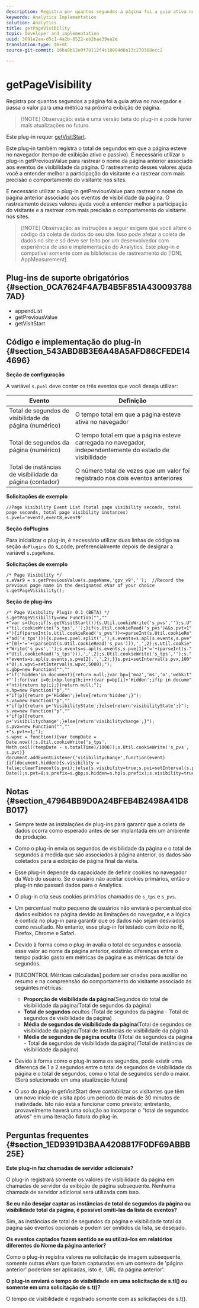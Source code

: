 ```yaml
---
description: Registra por quantos segundos a página foi a guia ativa no navegador e passa o valor para uma métrica na próxima exibição de página.
keywords: Analytics Implementation
solution: Analytics
title: getPageVisibility
topic: Developer and implementation
uuid: 3891e2aa-d5c1-4a2b-8522-eb2bae39ea2e
translation-type: tm+mt
source-git-commit: 16ba0b12e0f70112f4c10804d0a13c278388ecc2

---
```



# getPageVisibility

Registra por quantos segundos a página foi a guia ativa no navegador e passa o valor para uma métrica na próxima exibição de página.

> [!NOTE] Observação: está é uma versão beta do plug-in e pode haver mais atualizações no futuro.

Este plug-in requer [getVisitStart](/help/implement/js-implementation/plugins/getvisitstart.md).

Este plug-in também registra o total de segundos em que a página esteve no navegador (tempo de exibição ativo e passivo). É necessário utilizar o plug-in getPreviousValue para rastrear o nome da página anterior associado aos eventos de visibilidade da página. O rastreamento desses valores ajuda você a entender melhor a participação do visitante e a rastrear com mais precisão o comportamento do visitante nos sites.

É necessário utilizar o plug-in getPreviousValue para rastrear o nome da página anterior associado aos eventos de visibilidade da página. O rastreamento desses valores ajuda você a entender melhor a participação do visitante e a rastrear com mais precisão o comportamento do visitante nos sites.

> [!NOTE] Observação: as instruções a seguir exigem que você altere o código da coleta de dados do seu site. Isso pode afetar a coleta de dados no site e só deve ser feito por um desenvolvedor com experiência de uso e implementação do Analytics. Este plug-in é compatível somente com as bibliotecas de rastreamento do [!DNL AppMeasurement].

## Plug-ins de suporte obrigatórios {#section_0CA7624F4A7B4B5F851A4300937887AD}

* appendList
* getPreviousValue
* getVisitStart

## Código e implementação do plug-in {#section_543ABD8B3E6A48A5AFD86CFEDE144696}

**Seção de configuração**

A variável `s.pvel` deve conter os três eventos que você deseja utilizar:

| Evento | Definição |
|---|---|
| Total de segundos de visibilidade da página (numérico) | O tempo total em que a página esteve ativa no navegador |
| Total de segundos da página (numérico) | O tempo total em que a página esteve carregada no navegador, independentemente do estado de visibilidade |
| Total de instâncias de visibilidade da página (contador) | O número total de vezes que um valor foi registrado nos dois eventos anteriores |

**Solicitações de exemplo**

```
//Page Visibility Event List (total page visibility seconds, total page seconds, total page visibility instances) 
s.pvel='event7,event8,event9' 
```

**Seção doPlugins**

Para inicializar o plug-in, é necessário utilizar duas linhas de código na seção `doPlugins` do s_code, preferencialmente depois de designar a variável `s.pageName`.

**Solicitações de exemplo**

```
/* Page Visibility */ 
s.eVar9 = s.getPreviousValue(s.pageName,'gpv_v9','');  //Record the previous page name in the designated eVar of your choice 
s.getPageVisibility(); 
```

**Seção de plug-ins**

```
/* Page Visibility Plugin 0.1 (BETA) */ 
s.getPageVisibility=new Function("","" 
+"var s=this;if(s.getVisitStart()){s.Util.cookieWrite('s_pvs','');s.U" 
+"til.cookieWrite('s_tps','');}if(s.Util.cookieRead('s_pvs')&&s.pvt<1" 
+"){if(parseInt(s.Util.cookieRead('s_pvs'))<=parseInt(s.Util.cookieRe" 
+"ad('s_tps'))){s.pve=s.pvel.split(',');s.events=s.apl(s.events,s.pve" 
+"[0]+'='+(parseInt(s.Util.cookieRead('s_pvs'))),',',2);s.Util.cookie" 
+"Write('s_pvs','');s.events=s.apl(s.events,s.pve[1]+'='+(parseInt(s." 
+"Util.cookieRead('s_tps'))),',',2);s.Util.cookieWrite('s_tps','');s." 
+"events=s.apl(s.events,s.pve[2],',',2);}}s.pvi=setInterval(s.pvx,100" 
+"0);s.wpvi=setInterval(s.wpvc,5000);"); 
s.gbp=new Function("","" 
+"if('hidden'in document){return null;}var bp=['moz','ms','o','webkit" 
+"'];for(var i=0;i<bp.length;i++){var p=bp[i]+'Hidden';if(p in docume" 
+"nt){return bp[i];}}return null;"); 
s.hp=new Function("p","" 
+"if(p){return p+'Hidden';}else{return'hidden';}"); 
s.vs=new Function("p","" 
+"if(p){return p+'VisibilityState';}else{return'visibilityState';}"); 
s.ve=new Function("p","" 
+"if(p){return p+'visibilitychange';}else{return'visibilitychange';}"); 
s.pvx=new Function("","" 
+"s.pvt+=1;"); 
s.wpvc = function(){var tempDate = Date.now();s.Util.cookieWrite('s_tps', 
Math.ceil((tempDate - s.totalTime)/1000));s.Util.cookieWrite('s_pvs', s.pvt)} 
document.addEventListener('visibilitychange',function(event){if(document.hidden){s.visibility = false;clearTimeout(s.pvi);}else{s.visibility=true;s.pvi=setInterval(s.pvx,1000);}});s.totalTime=new Date();s.pvt=0;s.prefix=s.gbp;s.hidden=s.hp(s.prefix);s.visibility=true;s.visibilityState=s.vs(s.prefix);s.visibilityEvent=s.ve(s.prefix); 
```

## Notas {#section_47964BB9D0A24BFEB4B2498A41D8B017}

* Sempre teste as instalações de plug-ins para garantir que a coleta de dados ocorra como esperado antes de ser implantada em um ambiente de produção.
* Como o plug-in envia os segundos de visibilidade da página e o total de segundos à medida que são associados à página anterior, os dados são coletados para a exibição de página final da visita.
* Esse plug-in depende da capacidade de definir cookies no navegador da Web do usuário. Se o usuário não aceitar cookies primários, então o plug-in não passará dados para o Analytics.
* O plug-in cria seus cookies primários chamados de `s_tps` e `s_pvs`.

* Um percentual muito pequeno de usuários não enviará o percentual dos dados exibidos na página devido às limitações do navegador, e a lógica é contida no plug-in para garantir que os dados não sejam desviados como resultado. No entanto, esse plug-in foi testado com êxito no IE, Firefox, Chrome e Safari.
* Devido à forma como o plug-in avalia o total de segundos e associa esse valor ao nome da página anterior, existirão diferenças entre o tempo padrão gasto em métricas de página e as métricas de total de segundos.
* [!UICONTROL Métricas calculadas] podem ser criadas para auxiliar no resumo e na compreensão do comportamento do visitante associado às seguintes métricas:

   * **Proporção de visibilidade da página**(Segundos do total de visibilidade da página/Total de segundos da página)
   * **Total de segundos** ocultos (Total de segundos da página - Total de segundos de visibilidade da página)
   * **Média de segundos de visibilidade da página**(Total de segundos de visibilidade da página/Total de instâncias de visibilidade da página)
   * **Média de segundos de página oculta** ((Total de segundos da página - Total de segundos de visibilidade da página)/Total de instâncias de visibilidade da página)

* Devido à forma como o plug-in soma os segundos, pode existir uma diferença de 1 a 2 segundos entre o total de segundos de visibilidade da página e o total de segundos, como o total de segundos sendo o maior. (Será solucionado em uma atualização futura)
* O uso do plug-in getVisitStart deve contabilizar os visitantes que têm um novo início de visita após um período de mais de 30 minutos de inatividade. Isto não está a funcionar como previsto; entretanto, provavelmente haverá uma solução ao incorporar o "total de segundos ativos" em uma iteração futura do plug-in.

## Perguntas frequentes {#section_1ED9391D3BAA4208817F0DF69ABBB25E}

**Este plug-in faz chamadas de servidor adicionais?**

O plug-in registrará somente os valores de visibilidade da página em chamadas de servidor da exibição de página subsequente. Nenhuma chamada de servidor adicional será utilizada com isso.

**Se eu não desejar captar as instâncias de total de segundos da página ou visibilidade total da página, é possível omiti-las da lista de eventos?**

Sim, as instâncias de total de segundos da página e visibilidade total da página são eventos opcionais e podem ser omitidos da lista, se desejado.

**Os eventos captados fazem sentido se eu utilizá-los em relatórios diferentes do Nome da página anterior?**

Como o plug-in registra valores na solicitação de imagem subsequente, somente outras eVars que foram capturadas em um contexto de 'página anterior' poderiam ser aplicadas, isto é, 'URL da página anterior'.

**O plug-in enviará o tempo de visibilidade em uma solicitação de s.tl() ou somente em uma solicitação de s.t()?**

O tempo de visibilidade é registrado somente com as solicitações de s.t().

